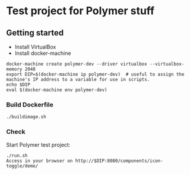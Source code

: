 # Test project for Polymer stuff

## Getting started

- Install VirtualBox
- Install docker-machine

<pre><code>docker-machine create polymer-dev --driver virtualbox --virtualbox-memory 2048
export DIP=$(docker-machine ip polymer-dev)  # useful to assign the machine's IP address to a variable for use in scripts.
echo $DIP
eval $(docker-machine env polymer-dev)
</code></pre>

### Build Dockerfile
 
<pre><code>./buildimage.sh
</code></pre>

### Check

Start Polymer test project:

<pre><code>./run.sh
Access in your browser on http://$DIP:8080/components/icon-toggle/demo/
</code></pre>

